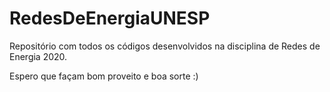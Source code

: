 # RedesDeEnergiaUNESP

Repositório com todos os códigos desenvolvidos na disciplina de Redes de Energia 2020.

Espero que façam bom proveito e boa sorte :)
